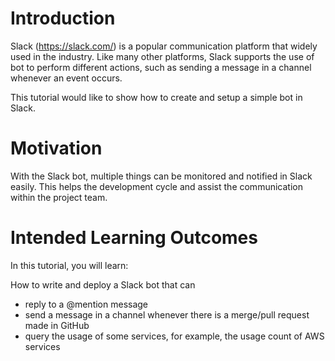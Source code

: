 # Introduction

Slack (https://slack.com/) is a popular communication platform that widely used in the industry. Like many other platforms, Slack supports the use of bot to perform different actions, such as sending a message in a channel whenever an event occurs.

This tutorial would like to show how to create and setup a simple bot in Slack.

# Motivation

With the Slack bot, multiple things can be monitored and notified in Slack easily. This helps the development cycle and assist the communication within the project team.

# Intended Learning Outcomes

In this tutorial, you will learn:

How to write and deploy a Slack bot that can 
- reply to a @mention message
- send a message in a channel whenever there is a merge/pull request made in GitHub
- query the usage of some services, for example, the usage count of AWS services
